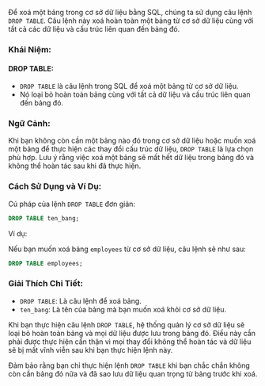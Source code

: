 Để xoá một bảng trong cơ sở dữ liệu bằng SQL, chúng ta sử dụng câu lệnh `DROP TABLE`. Câu lệnh này xoá hoàn toàn một bảng từ cơ sở dữ liệu cùng với tất cả các dữ liệu và cấu trúc liên quan đến bảng đó.

### Khái Niệm:

#### DROP TABLE:

- `DROP TABLE` là câu lệnh trong SQL để xoá một bảng từ cơ sở dữ liệu.
- Nó loại bỏ hoàn toàn bảng cùng với tất cả dữ liệu và cấu trúc liên quan đến bảng đó.

### Ngữ Cảnh:

Khi bạn không còn cần một bảng nào đó trong cơ sở dữ liệu hoặc muốn xoá một bảng để thực hiện các thay đổi cấu trúc dữ liệu, `DROP TABLE` là lựa chọn phù hợp. Lưu ý rằng việc xoá một bảng sẽ mất hết dữ liệu trong bảng đó và không thể hoàn tác sau khi đã thực hiện.

### Cách Sử Dụng và Ví Dụ:

Cú pháp của lệnh `DROP TABLE` đơn giản:

```sql
DROP TABLE ten_bang;
```

Ví dụ:

Nếu bạn muốn xoá bảng `employees` từ cơ sở dữ liệu, câu lệnh sẽ như sau:

```sql
DROP TABLE employees;
```

### Giải Thích Chi Tiết:

- `DROP TABLE`: Là câu lệnh để xoá bảng.
- `ten_bang`: Là tên của bảng mà bạn muốn xoá khỏi cơ sở dữ liệu.

Khi bạn thực hiện câu lệnh `DROP TABLE`, hệ thống quản lý cơ sở dữ liệu sẽ loại bỏ hoàn toàn bảng và mọi dữ liệu được lưu trong bảng đó. Điều này cần phải được thực hiện cẩn thận vì mọi thay đổi không thể hoàn tác và dữ liệu sẽ bị mất vĩnh viễn sau khi bạn thực hiện lệnh này.

Đảm bảo rằng bạn chỉ thực hiện lệnh `DROP TABLE` khi bạn chắc chắn không còn cần bảng đó nữa và đã sao lưu dữ liệu quan trọng từ bảng trước khi xoá.
